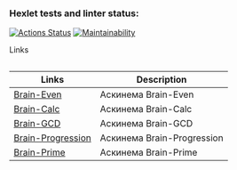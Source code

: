 ### Hexlet tests and linter status:
[![Actions Status](https://github.com/blacksmokezip/python-project-49/workflows/hexlet-check/badge.svg)](https://github.com/blacksmokezip/python-project-49/actions)
[![Maintainability](https://api.codeclimate.com/v1/badges/6ff1215b2e33d3d8e2d2/maintainability)](https://codeclimate.com/github/blacksmokezip/python-project-49/maintainability)

Links <h2>

**Links** | **Description**
--- | ---
[Brain-Even](https://asciinema.org/a/kqNxorHRTnn5Mtq8KisK28U23) | Аскинема Brain-Even
[Brain-Calc](https://asciinema.org/a/0NlUX5UdlNvYTrB8m4mgLwkAl) | Аскинема Brain-Calc
[Brain-GCD](https://asciinema.org/a/Xi2kg84N9yt1kSQ8b5Ox49tbz) | Аскинема Brain-GCD
[Brain-Progression](https://asciinema.org/a/h0Q1n02eTcKMvnBHCNfCTXZ6G) | Аскинема Brain-Progression
[Brain-Prime](https://asciinema.org/a/QRFpjFogQt6x8dFBhqDpWKvVm) | Аскинема Brain-Prime
